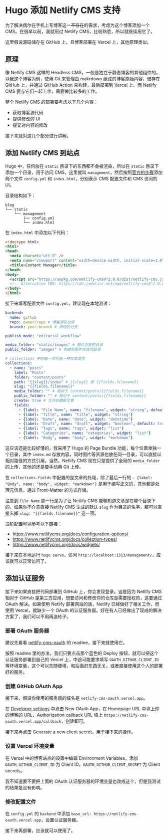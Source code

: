 # Hugo 添加 Netlify CMS 支持


为了解决偶尔在手机上写博客这一~~不存在~~的需求，考虑为这个博客添加一个 CMS。在很早以前，我就用过 Netlify CMS，比较熟悉，所以就继续用它了。

这里假设源码储存在 GitHub 上，且博客部署在 Vercel 上，其他原理类似。

## 原理
像 Netlify CMS 这样的 Headless CMS，一般是独立于静态博客的其他组件的。以我这个博客为例，使用 Git 来管理由 makrdown 组成的博客原始内容，储存在 GitHub 上，并通过 GitHub Action 来构建，最后部署到 Vercel 上。而 Netlify CMS 要与它们一起工作，需要做比较多的工作。

整个 Netlify CMS 的部署要考虑以下几个内容：

 - 获取博客源代码
 - 提供修改的 UI
 - 提交对内容的修改

接下来就对这几个部分进行讲解。

## 添加 Netlify CMS 到站点
Hugo 中，任何放在 `static` 目录下的东西都不会被渲染，所以在 `static` 目录下添加一个目录，用于访问 CMS，这里就叫 `management`，然后按照[官方的步骤](https://www.netlifycms.org/docs/add-to-your-site/)添加两个文件 `config.yml` 和 `index.html`，分别表示 CMS 配置文件和 CMS 访问的 UI。

目录结构如下：

```plain
blog
└── static
    └── management
        ├── config.yml
        └── index.html
```

在 `index.html` 中添加以下代码：

```html
<!doctype html>
<html>
<head>
  <meta charset="utf-8" />
  <meta name="viewport" content="width=device-width, initial-scale=1.0" />
  <title>Content Manager</title>
</head>
<body>
  <script src="https://unpkg.com/netlify-cms@^2.0.0/dist/netlify-cms.js"></script>
  <!-- Alternative CDN: https://cdn.jsdelivr.net/npm/netlify-cms@^2.0.0/dist/netlify-cms.js -->
</body>
</html>
```

接下来填写配置文件 `config.yml`，建议现在本地测试：

```yaml
backend:
  name: github
  repo: owner/repo # 博客源码仓库
  branch: your-branch # 源码的分支

publish_mode: "editorial_workflow"

media_folder: "static/images" # 图片存放的目录
public_folder: "images" # 构建后图片存放的目录

# collections 中的每一项代表一种文章类型
collections:
  - name: "posts"
    label: "Posts"
    folder: "content/posts"
    path: "{{slug}}/index" # {{slug}} 即 {{fields.filename}}
    slug: "{{fields.filename}}"
    media_folder: "" # 相对于 content/posts/{{fields.filename}}
    public_folder: "" # 相对于 content/posts/{{fields.filename}}
    create: true # 允许创建新文章
    fields:
      - {label: "File Name", name: "filename", widget: "string", default: "", required: false}
      - {label: "Title", name: "title", widget: "string"}
      - {label: "Date", name: "date", widget: "datetime"}
      - {label: "Draft", name: "draft", widget: "boolean", default: true}
      - {label: "Tags", name: "tags", widget: "list"}
      - {label: "Categories", name: "categories", widget: "list"}
      - {label: "Body", name: "body", widget: "markdown"}
```

这应该还是比较好懂的，我采用了 Hugo 的 Page Bundle 功能，每个位置单独一个目录，其中 `index.md` 存放内容，同时图片等资源也放在同一目录，可以直接以相对路径的方式引用。当然，Netlify CMS 现在只是提供了全局的 `media_folder` 的上传，其他的还是要手动用 Git 上传。

在 `collections.fields` 中配置的是文章的处理，除了最后一行的 `- {label: "Body", name: "body", widget: "markdown"}` 是用于编写正文的，其他都是处理元信息，通过 Front-Matter 的方式存储。

注意到 `File Name` 那一行是为了让 Netlify CMS 能够知道文章是在哪个目录下的，如果你不介意直接 Netlify CMS 生成的默认 `slug` 作为目录的名字，那可以直接去掉 `slug: "{{fields.filename}}"` 这一项。

进阶配置可以参考以下链接：

 - <https://www.netlifycms.org/docs/configuration-options/>
 - <https://www.netlifycms.org/docs/collection-types/>
 - <https://www.netlifycms.org/docs/widgets/>

接下来在本地运行 `hugo serve`，访问 `http://localhost:1313/management/`，应该就可以正常访问了。

## 添加认证服务
接下来如果直接把代码部署到 GitHub 上，你会发现登录。这是因为 Netlify CMS 相对于 GitHub 是第三方应用，想要访问和修改你的仓库是需要授权的，这要通过 OAuth 解决。如果使用 Netlify 部署网站的话，Netlify 已经做好了相关工作，而使用 Vercel，就缺少一个 OAuth 的认证服务器。好在有人已经做出了现成的解决方案了，我们可以不用再造轮子。

### 部署 OAuth 服务器
建议先看看 [netlify-cms-oauth](https://github.com/ublabs/netlify-cms-oauth) 的 readme，接下来就使用它。

按照 readme 里的办法，我们只要点击那个蓝色的 Deploy 按钮，就可以把这个认证服务部署到自己的 Vercel 上，中途可能要求填写 `OAUTH_GITHUB_CLIENT_ID` 等环境变量，这个可以先随便填，和后面的东西无关。或者直接使用这个人的部署好的服务。

### 创建 GitHub OAuth App
接下来，假设你使用的服务器的域名是 `netlify-cms-oauth.vercel.app`。

在 [Developer settings](https://github.com/settings/developers) 中点击 New OAuth App，在 Homepage URL 中填上你的博客的 URL，Authorization callback URL 填上 `https://netlify-cms-oauth.vercel.app/callback`，创建即可。

接下来再点击 Generate a new client secret，用于接下来的操作。

### 设置 Vercel 环境变量
在 Vercel 中的博客站点的设置中编辑 Environment Variables，添加 `OAUTH_GITHUB_CLIENT_ID` 为 Client ID，`OAUTH_GITHUB_CLIENT_SECRET` 为 Client secrets。

我不知道要不要把上面的 OAuth 认证服务器的环境变量也改成这个，但是我测试的结果是没有影响。

### 修改配置文件
在 `config.yml` 的 `backend` 中添加 `base_url: https://netlify-cms-oauth.vercel.app`，设置认证服务器。

接下来再部署，应该就可以使用了。
